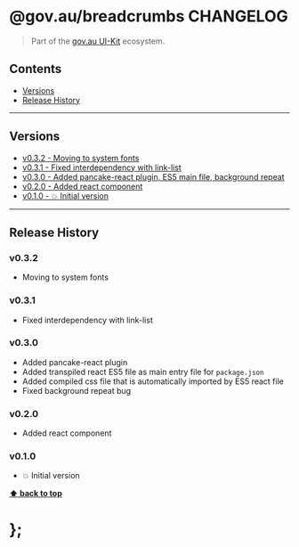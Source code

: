 @gov.au/breadcrumbs CHANGELOG
======================

> Part of the [gov.au UI-Kit](https://github.com/govau/uikit/) ecosystem.


## Contents

* [Versions](#install)
* [Release History](#release-history)


----------------------------------------------------------------------------------------------------------------------------------------------------------------


## Versions

* [v0.3.2 - Moving to system fonts](v032)
* [v0.3.1 - Fixed interdependency with link-list](v031)
* [v0.3.0 - Added pancake-react plugin, ES5 main file, background repeat](v030)
* [v0.2.0 - Added react component](v020)
* [v0.1.0 - 💥 Initial version](v010)


----------------------------------------------------------------------------------------------------------------------------------------------------------------


## Release History

### v0.3.2

- Moving to system fonts


### v0.3.1

- Fixed interdependency with link-list


### v0.3.0

- Added pancake-react plugin
- Added transpiled react ES5 file as main entry file for `package.json`
- Added compiled css file that is automatically imported by ES5 react file
- Fixed background repeat bug


### v0.2.0

- Added react component


### v0.1.0

- 💥 Initial version


**[⬆ back to top](#contents)**


# };
